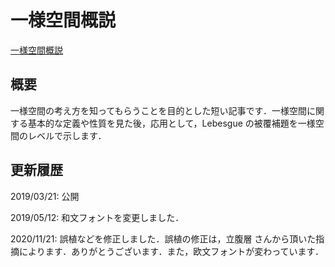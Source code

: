 # 一様空間概説

[一様空間概説](files/uniform-intro_20201121.pdf)

## 概要

一様空間の考え方を知ってもらうことを目的とした短い記事です．一様空間に関する基本的な定義や性質を見た後，応用として，Lebesgue の被覆補題を一様空間のレベルで示します．

## 更新履歴

2019/03/21: 公開

2019/05/12: 和文フォントを変更しました．

2020/11/21: 誤植などを修正しました．誤植の修正は，立腹層 さんから頂いた指摘によります．ありがとうございます．また，欧文フォントが変わっています．
